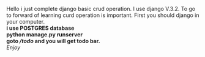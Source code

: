Hello i just complete django basic crud operation. I use django V.3.2. 
To go to forward of learning curd operation is important.
First you should django in your computer.
<br/>
**i use POSTGRES database**
<br/>
**python manage.py runserver** <br/>
**goto _/todo_ and you will get todo bar.**
<br/>
_Enjoy_
